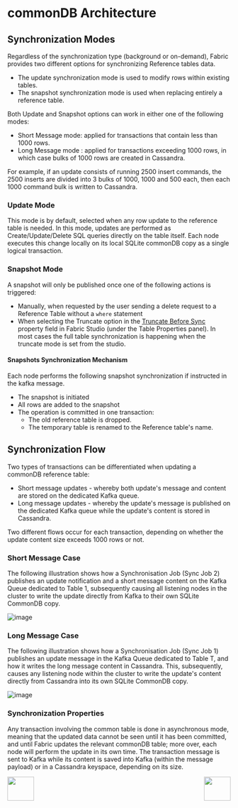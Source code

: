 # commonDB Architecture


## Synchronization Modes

Regardless of the synchronization type (background or on-demand), Fabric provides two different options for synchronizing Reference tables data.
- The update synchronization mode is used to modify rows within existing tables.
- The snapshot synchronization mode is used when replacing entirely a reference table.

Both Update and Snapshot options can work in either one of the following modes: 

- Short Message mode: applied for transactions that contain less than 1000 rows.
- Long Message mode : applied for transactions exceeding 1000 rows, in which case bulks of 1000 rows are created in Cassandra.

For example, if an update consists of running 2500 insert commands, the 2500 inserts are divided into 3 bulks of 1000, 1000 and 500 each, then each 1000 command bulk is written to Cassandra.


### Update Mode
This mode is by default, selected when any row update to the reference table is needed. 
In this mode, updates are performed as Create/Update/Delete SQL queries directly on the table itself. 
Each node executes this change locally on its local SQLite commonDB copy as a single logical transaction.

### Snapshot Mode

A snapshot will only be published once one of the following actions is triggered: 


-	Manually, when requested by the user sending a delete request to a Reference Table without a ```where``` statement
- When selecting the Truncate option in the [Truncate Before Sync]() property field in Fabric Studio (under the Table Properties panel). In most cases the full table synchronization is happening when the truncate mode is set from the studio.



#### Snapshots Synchronization Mechanism

Each node performs the following snapshot synchronization if instructed in the kafka message. 
 
- The snapshot is initiated
- All rows are added to the snapshot
- The operation is committed in one transaction:
  - The old reference table is dropped.
  - The temporary table is renamed to the Reference table's name.



## Synchronization Flow

Two types of transactions can be differentiated when updating a commonDB reference table: 
- Short message updates - whereby both update's message and content are stored on the dedicated Kafka queue.
- Long message updates - whereby the update's message is published on the dedicated Kafka queue while the update's content is stored in Cassandra.

Two different flows occur for each transaction, depending on whether the update content size exceeds 1000 rows or not. 


### Short Message Case

The following illustration shows how a Synchronisation Job (Sync Job 2) publishes an update notification and a short message content on the Kafka Queue dedicated to Table 1, subsequently causing all listening nodes in the cluster to write the update directly from Kafka to their own SQLite CommonDB copy. 

![image](/articles/22_reference(commonDB)_tables/images/08_commonDB_RefSyncShort.png)



### Long Message Case

The following illustration shows how a Synchronisation Job (Sync Job 1) publishes an update message in the Kafka Queue dedicated to Table T, and how it writes the long message content in Cassandra. This, subsequently, causes any listening node within the cluster to write the update's content directly from Cassandra into its own SQLite CommonDB copy. 

![image](/articles/22_reference(commonDB)_tables/images/09_commonDB_RefSyncLong.png)


### Synchronization Properties

Any transaction involving the common table is done in asynchronous mode, meaning that the updated data cannot be seen until it has been committed, and until Fabric updates the relevant commonDB table; more over, each node will perform the update in its own time.
The transaction message is sent to Kafka while its content is saved into Kafka (within the message payload) or in a Cassandra keyspace, depending on its size.




[<img align="left" width="60" height="54" src="/articles/images/Previous.png">](/articles/22_reference%28commonDB%29_tables/04_fabric_commonDB_sync.md)

[<img align="right" width="60" height="54" src="/articles/images/Next.png">](/articles/22_reference%28commonDB%29_tables/06_fabric_commonDB_misc.md)


